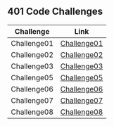 ## 401 Code Challenges

Challenge | Link
------------ | -------------
Challenge01 | [Challenge01](Challenge01/readme.md)
Challenge02 | [Challenge02](Challenge02/README.md)
Challenge03 | [Challenge03](Challenge03/README.md)
Challenge05 | [Challenge05](challenge05/README.md)
Challenge06 | [Challenge06](challenge05/README06.md)
Challenge07 | [Challenge07](challenge05/README07.md)
Challenge08 | [Challenge08](challenge05/README08.md)


